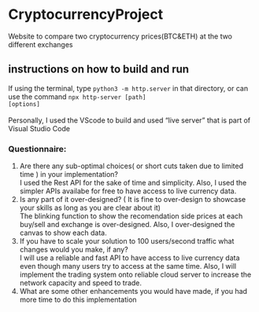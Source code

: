 # CryptocurrencyProject
Website to compare two cryptocurrency prices(BTC&amp;ETH) at the two different exchanges

## instructions on how to build and run
If using the terminal, type <code>python3 -m http.server</code> in that directory, or can use the command <code>npx http-server [path] [options]</code><br/>  
Personally, I used the VScode to build and used “live server” that is part of Visual Studio Code
### Questionnaire:
1. Are there any sub-optimal choices( or short cuts taken due to limited time ) in your implementation?<br/>
   I used the Rest API for the sake of time and simplicity. Also, I used the simpler APIs availabe for free to have access to live currency data.
2. Is any part of it over-designed? ( It is fine to over-design to showcase your skills as long as you are clear about it)<br/>
   The blinking function to show the recomendation side prices at each buy/sell and exchange is over-designed. Also, I over-designed the canvas to show each data.
3. If you have to scale your solution to 100 users/second traffic what changes would you make, if any?<br/>
   I will use a reliable and fast API to have access to live currency data even though many users try to access at the same time. Also, I will implement the trading    system onto reliable cloud server to increase the network capacity and speed to trade. 
4. What are some other enhancements you would have made, if you had more time to do this implementation<br/>
